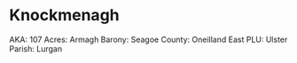 # Knockmenagh

AKA: 107
Acres: Armagh
Barony: Seagoe
County: Oneilland East
PLU: Ulster
Parish: Lurgan